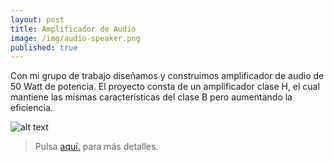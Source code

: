 ```yaml
---
layout: post
title: Amplificador de Audio
image: /img/audio-speaker.png
published: true
---
```

Con mi grupo de trabajo diseñamos y construimos amplificador de audio de 50 Watt de potencia. El proyecto consta de un amplificador clase H, el cual mantiene las mismas características del clase B pero aumentando la eficiencia.

![alt text](https://quiroga-juan.github.io/img/amplificador.gif)

> Pulsa [aquí.](https://quiroga-juan.github.io/files/amplicador.pdf) para más detalles.




